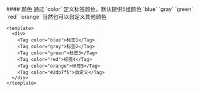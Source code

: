 <cn>
#### 颜色
通过 `color` 定义标签颜色，默认提供5组颜色 `blue` `gray` `green` `red` `orange` 当然也可以自定义其他颜色
</cn>

```tpl
<template>
  <div>
    <Tag color="blue">标签1</Tag>
    <Tag color="gray">标签2</Tag>
    <Tag color="green">标签3</Tag>
    <Tag color="red">标签4</Tag>
    <Tag color="orange">标签5</Tag>
    <Tag color="#2db7f5">自定义</Tag>
  </div>
</template>
```